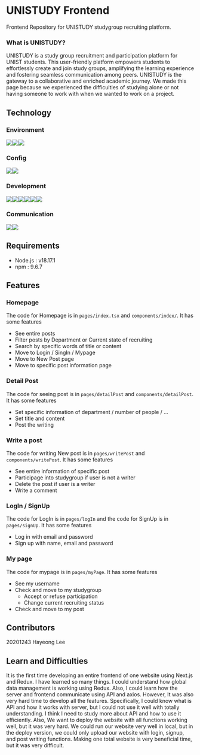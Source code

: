 # UNISTUDY Frontend

Frontend Repository for UNISTUDY studygroup recruiting platform.

### What is UNISTUDY?

UNISTUDY is a study group recruitment and participation platform for UNIST students.
This user-friendly platform empowers students to effortlessly create and join study groups, amplifying the learning experience and fostering seamless communication among peers.
UNISTUDY is the gateway to a collaborative and enriched academic journey.
We made this page because we experienced the difficulties of studying alone or not having someone to work with when we wanted to work on a project.

## Technology

### Environment

<img src="https://img.shields.io/badge/Visual Studio Code-007ACC?style=for-the-badge&logo=Visual Studio Code&logoColor=white"><img src="https://img.shields.io/badge/github-181717?style=for-the-badge&logo=github&logoColor=white"><img src="https://img.shields.io/badge/git-F05032?style=for-the-badge&logo=git&logoColor=white">

### Config

<img src="https://img.shields.io/badge/node.js-339933?style=for-the-badge&logo=Node.js&logoColor=white"><img src="https://img.shields.io/badge/npm-CB3837?style=for-the-badge&logo=npm&logoColor=white">

### Development

<img src="https://img.shields.io/badge/React-61DAFB?style=for-the-badge&logo=React&logoColor=white"><img src="https://img.shields.io/badge/Next.js-000000?style=for-the-badge&logo=next.js&logoColor=white"><img src="https://img.shields.io/badge/Typescript-3178C6?style=for-the-badge&logo=Typescript&logoColor=white"><img src="https://img.shields.io/badge/redux-764ABC?style=for-the-badge&logo=redux&logoColor=white"><img src="https://img.shields.io/badge/styledcomponents-DB7093?style=for-the-badge&logo=styledcomponents&logoColor=white"><img src="https://img.shields.io/badge/axios-5A29E4?style=for-the-badge&logo=axios&logoColor=white">

### Communication

<img src="https://img.shields.io/badge/Notion-000000?style=for-the-badge&logo=notion&logoColor=white"><img src="https://img.shields.io/badge/zoom-0B5CFF?style=for-the-badge&logo=zoom&logoColor=white">

## Requirements

-   Node.js : v18.17.1
-   npm : 9.6.7

## Features

### Homepage

The code for Homepage is in `pages/index.tsx` and `components/index/`.
It has some features

-   See entire posts
-   Filter posts by Department or Current state of recruiting
-   Search by specific words of title or content
-   Move to Login / SingIn / Mypage
-   Move to New Post page
-   Move to specific post information page

### Detail Post

The code for seeing post is in `pages/detailPost` and `components/detailPost`.
It has some features

-   Set specific information of department / number of people / ...
-   Set title and content
-   Post the writing

### Write a post

The code for writing New post is in `pages/writePost` and `components/writePost`.
It has some features

-   See entire information of specific post
-   Participage into studygroup if user is not a writer
-   Delete the post if user is a writer
-   Write a comment

### LogIn / SignUp

The code for LogIn is in `pages/logIn` and the code for SignUp is in `pages/signUp`.
It has some features

-   Log in with email and password
-   Sign up with name, email and password

### My page

The code for mypage is in `pages/myPage`.
It has some features

-   See my username
-   Check and move to my studygroup
    -   Accept or refuse participation
    -   Change current recruiting status
-   Check and move to my post

## Contributors

20201243 Hayeong Lee

## Learn and Difficulties

It is the first time developing an entire frontend of one website using Next.js and Redux.
I have learned so many things. I could understand how global data management is working using Redux. Also, I could learn how the server and frontend communicate using API and axios.
However, It was also very hard time to develop all the features. Specifically, I could know what is API and how it works with server, but I could not use it well with totally understanding. I think I need to study more about API and how to use it efficiently.
Also, We want to deploy the website with all functions working well, but it was very hard. We could run our website very well in local, but in the deploy version, we could only upload our website with login, signup, and post writing functions.
Making one total website is very beneficial time, but it was very difficult.
